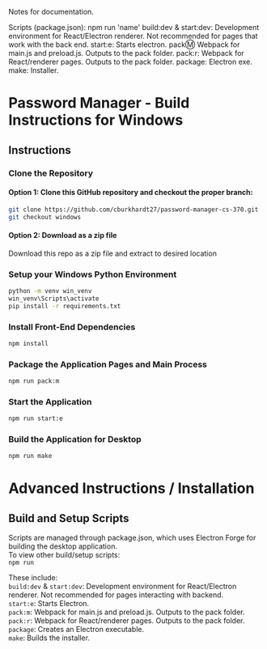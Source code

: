 Notes for documentation.

Scripts (package.json): npm run 'name'
build:dev & start:dev: Development environment for React/Electron renderer. Not recommended for pages that work with the back end.
start:e: Starts electron.
pack:m: Webpack for main.js and preload.js. Outputs to the pack folder.
pack:r: Webpack for React/renderer pages. Outputs to the pack folder.
package: Electron exe.
make: Installer.


# Password Manager - Build Instructions for Windows


## Instructions

### Clone the Repository
#### Option 1: Clone this GitHub repository and checkout the proper branch:  
```bash
git clone https://github.com/cburkhardt27/password-manager-cs-370.git
git checkout windows
```

#### Option 2: Download as a zip file
Download this repo as a zip file and extract to desired location

### Setup your Windows Python Environment
```bash
python -m venv win_venv
win_venv\Scripts\activate
pip install -r requirements.txt
```

### Install Front-End Dependencies
```bash
npm install
```
### Package the Application Pages and Main Process
```bash
npm run pack:m
```
### Start the Application
```bash
npm run start:e
```
### Build the Application for Desktop
```bash
npm run make
```

# Advanced Instructions / Installation

## Build and Setup Scripts

Scripts are managed through package.json, which uses Electron Forge for building the desktop application.  
To view other build/setup scripts:  
`npm run`  

These include:  
`build:dev` & `start:dev`: Development environment for React/Electron renderer. Not recommended for pages interacting with backend.  
`start:e`: Starts Electron.  
`pack:m`: Webpack for main.js and preload.js. Outputs to the pack folder.  
`pack:r`: Webpack for React/renderer pages. Outputs to the pack folder.  
`package`: Creates an Electron executable.  
`make`: Builds the installer.  


